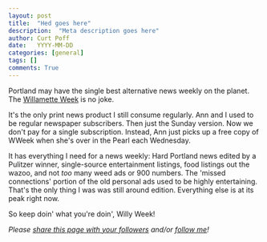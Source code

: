 ```yaml
---
layout: post
title:  "Hed goes here"
description:  "Meta description goes here"
author: Curt Poff
date:   YYYY-MM-DD
categories: [general]
tags: []
comments: True
---
```


Portland may have the single best alternative news weekly on the planet. The [Willamette Week](http://www.wweek.com) is no joke.

<!--more-->

It's the only print news product I still consume regularly. Ann and I used to be regular newspaper subscribers. Then just the Sunday version. Now we don't pay for a single subscription. Instead, Ann just picks up a free copy of WWeek when she's over in the Pearl each Wednesday.

It has everything I need for a news weekly: Hard Portland news edited by a Pulitzer winner, single-source entertainment listings, food listings out the wazoo, and not *too* many weed ads or 900 numbers. The 'missed connections' portion of the old personal ads used to be highly entertaining. That's the only thing I was was still around edition. Everything else is at its peak right now.

So keep doin' what you're doin', Willy Week!


*Please
<a href="https://twitter.com/intent/tweet?url={{ site.production_url }}{{ page.url }}&text={{ page.title }}&via=cpoff" 
   target="_blank">
  share this page with your followers</a> 
and/or 
<a href="https://twitter.com/cpoff">
  follow me</a>!*